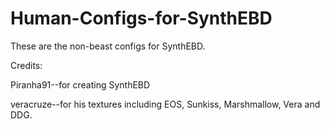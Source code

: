 # Human-Configs-for-SynthEBD

These are the non-beast configs for SynthEBD.

Credits:

Piranha91--for creating SynthEBD

veracruze--for his textures including EOS, Sunkiss, Marshmallow, Vera and DDG.
